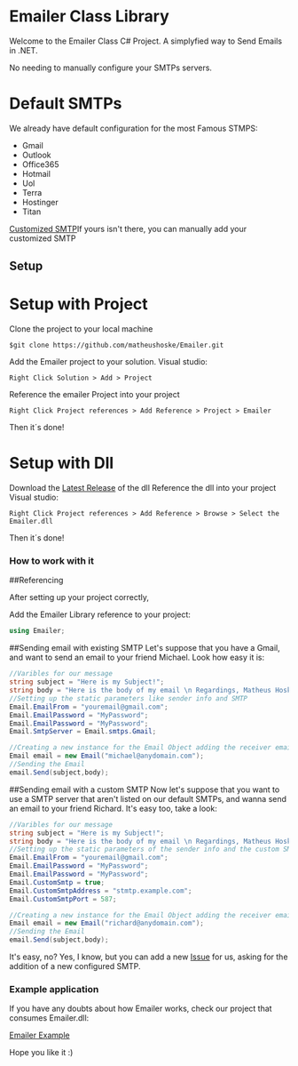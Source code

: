 # Emailer Class Library

Welcome to the Emailer Class C# Project. A simplyfied way to Send Emails in .NET.

No needing to manually configure your SMTPs servers.

# Default SMTPs

We already have default configuration for the most Famous STMPS:
* Gmail
* Outlook
* Office365
* Hotmail
* Uol
* Terra
* Hostinger
* Titan

[Customized SMTP](#sending-email-with-a-custom-smtp)If yours isn't there, you can manually add your customized SMTP

## Setup

# Setup with Project

Clone the project to your local machine
````
$git clone https://github.com/matheushoske/Emailer.git
````

Add the Emailer project to your solution.
Visual studio:
````
Right Click Solution > Add > Project
````

Reference the emailer Project into your project
````
Right Click Project references > Add Reference > Project > Emailer
````
Then it´s done!

# Setup with Dll
Download the [Latest Release](https://github.com/matheushoske/Emailer/releases/latest) of the dll
Reference the dll into your project
Visual studio:
````
Right Click Project references > Add Reference > Browse > Select the Emailer.dll
````

Then it´s done!

### How to work with it

##Referencing

After setting up your project correctly,

Add the Emailer Library reference to your project: 
```csharp
using Emailer;
```

##Sending email with existing SMTP
Let's suppose that you have a Gmail, and want to send an email to your friend Michael. 
Look how easy it is:

```csharp
//Varibles for our message
string subject = "Here is my Subject!";
string body = "Here is the body of my email \n Regardings, Matheus Hoske"
//Setting up the static parameters like sender info and SMTP
Email.EmailFrom = "youremail@gmail.com";
Email.EmailPassword = "MyPassword";
Email.EmailPassword = "MyPassword";
Email.SmtpServer = Email.smtps.Gmail;

//Creating a new instance for the Email Object adding the receiver email
Email email = new Email("michael@anydomain.com");
//Sending the Email
email.Send(subject,body);
```

##Sending email with a custom SMTP
Now let's suppose that you want to use a SMTP server that aren't listed on our default SMTPs, and wanna send an email to your friend Richard. 
It's easy too, take a look:
```csharp
//Varibles for our message
string subject = "Here is my Subject!";
string body = "Here is the body of my email \n Regardings, Matheus Hoske"
//Setting up the static parameters of the sender info and the custom SMTP Address and port
Email.EmailFrom = "youremail@gmail.com";
Email.EmailPassword = "MyPassword";
Email.EmailPassword = "MyPassword";
Email.CustomSmtp = true;
Email.CustomSmtpAddress = "stmtp.example.com";
Email.CustomSmtpPort = 587;

//Creating a new instance for the Email Object adding the receiver email
Email email = new Email("richard@anydomain.com");
//Sending the Email
email.Send(subject,body);
```

It's easy, no? Yes, I know, but you can add a new [Issue](https://github.com/matheushoske/Emailer/issues) for us, asking for the addition of a new configured SMTP.


### Example application

If you have any doubts about how Emailer works, check our project that consumes Emailer.dll:

[Emailer Example](https://github.com/matheushoske/EmailerExample)

Hope you like it :)